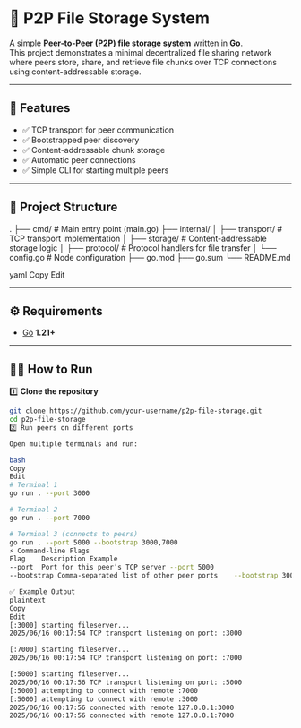 # 📁 P2P File Storage System

A simple **Peer-to-Peer (P2P) file storage system** written in **Go**.  
This project demonstrates a minimal decentralized file sharing network where peers store, share, and retrieve file chunks over TCP connections using content-addressable storage.

---

## 🚀 Features

- ✅ TCP transport for peer communication  
- ✅ Bootstrapped peer discovery  
- ✅ Content-addressable chunk storage  
- ✅ Automatic peer connections  
- ✅ Simple CLI for starting multiple peers  

---

## 📂 Project Structure

.
├── cmd/ # Main entry point (main.go)
├── internal/
│ ├── transport/ # TCP transport implementation
│ ├── storage/ # Content-addressable storage logic
│ ├── protocol/ # Protocol handlers for file transfer
│ └── config.go # Node configuration
├── go.mod
├── go.sum
└── README.md

yaml
Copy
Edit

---

## ⚙️ Requirements

- [Go](https://go.dev/) **1.21+**

---

## 🏃‍♂️ How to Run

1️⃣ **Clone the repository**

```bash
git clone https://github.com/your-username/p2p-file-storage.git
cd p2p-file-storage
2️⃣ Run peers on different ports

Open multiple terminals and run:

bash
Copy
Edit
# Terminal 1
go run . --port 3000

# Terminal 2
go run . --port 7000

# Terminal 3 (connects to peers)
go run . --port 5000 --bootstrap 3000,7000
⚡️ Command-line Flags
Flag	Description	Example
--port	Port for this peer’s TCP server	--port 5000
--bootstrap	Comma-separated list of other peer ports	--bootstrap 3000,7000

✅ Example Output
plaintext
Copy
Edit
[:3000] starting fileserver...
2025/06/16 00:17:54 TCP transport listening on port: :3000

[:7000] starting fileserver...
2025/06/16 00:17:54 TCP transport listening on port: :7000

[:5000] starting fileserver...
2025/06/16 00:17:56 TCP transport listening on port: :5000
[:5000] attempting to connect with remote :7000
[:5000] attempting to connect with remote :3000
2025/06/16 00:17:56 connected with remote 127.0.0.1:3000
2025/06/16 00:17:56 connected with remote 127.0.0.1:7000
